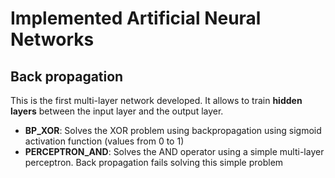 # Implemented Artificial Neural Networks
## Back propagation
This is the first multi-layer network developed. It allows to train **hidden layers** between the input layer and the output layer.
   * **BP_XOR**: Solves the XOR problem using backpropagation using sigmoid activation function (values from 0 to 1)
   * **PERCEPTRON_AND**: Solves the AND operator using a simple multi-layer perceptron. Back propagation fails solving this simple problem
